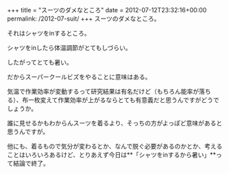 +++
title = "スーツのダメなところ"
date = 2012-07-12T23:32:16+00:00
permalink: /2012-07-suit/
+++
スーツのダメなところ。
  
それはシャツをinするところ。
  
シャツをinしたら体温調節がとてもしづらい。
  
したがってとても暑い。

だからスーパークールビズをやることに意味はある。

気温で作業効率が変動するって研究結果は有名だけど（もちろん能率が落ちる）、布一枚変えて作業効率が上がるならとても有意義だと思うんですがどうでしょうか。
  
誰に見せるかもわからんスーツを着るより、そっちの方がよっぽど意味があると思うんですが。

他にも、着るもので気分が変わるとか、なんで脱ぐ必要があるのかとか、考えることはいろいろあるけど、とりあえず今日は**「シャツをinするから暑い」**って結論で終了。